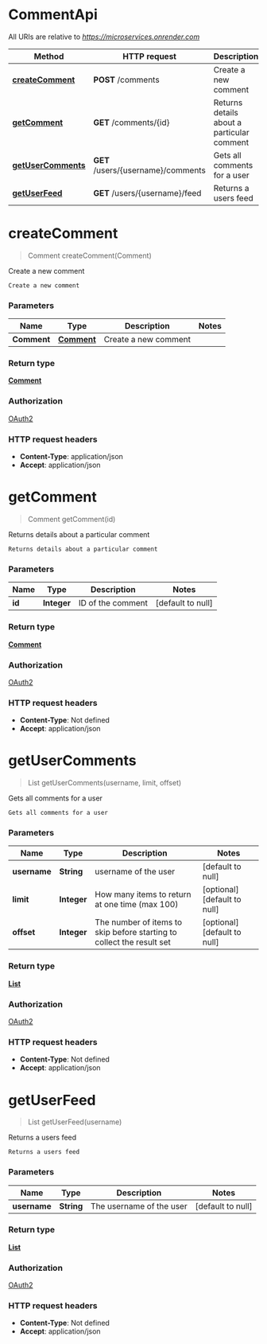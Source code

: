 # CommentApi

All URIs are relative to *https://microservices.onrender.com*

| Method | HTTP request | Description |
|------------- | ------------- | -------------|
| [**createComment**](CommentApi.md#createComment) | **POST** /comments | Create a new comment |
| [**getComment**](CommentApi.md#getComment) | **GET** /comments/{id} | Returns details about a particular comment |
| [**getUserComments**](CommentApi.md#getUserComments) | **GET** /users/{username}/comments | Gets all comments for a user |
| [**getUserFeed**](CommentApi.md#getUserFeed) | **GET** /users/{username}/feed | Returns a users feed |


<a name="createComment"></a>
# **createComment**
> Comment createComment(Comment)

Create a new comment

    Create a new comment

### Parameters

|Name | Type | Description  | Notes |
|------------- | ------------- | ------------- | -------------|
| **Comment** | [**Comment**](../Models/Comment.md)| Create a new comment | |

### Return type

[**Comment**](../Models/Comment.md)

### Authorization

[OAuth2](../README.md#OAuth2)

### HTTP request headers

- **Content-Type**: application/json
- **Accept**: application/json

<a name="getComment"></a>
# **getComment**
> Comment getComment(id)

Returns details about a particular comment

    Returns details about a particular comment

### Parameters

|Name | Type | Description  | Notes |
|------------- | ------------- | ------------- | -------------|
| **id** | **Integer**| ID of the comment | [default to null] |

### Return type

[**Comment**](../Models/Comment.md)

### Authorization

[OAuth2](../README.md#OAuth2)

### HTTP request headers

- **Content-Type**: Not defined
- **Accept**: application/json

<a name="getUserComments"></a>
# **getUserComments**
> List getUserComments(username, limit, offset)

Gets all comments for a user

    Gets all comments for a user

### Parameters

|Name | Type | Description  | Notes |
|------------- | ------------- | ------------- | -------------|
| **username** | **String**| username of the user | [default to null] |
| **limit** | **Integer**| How many items to return at one time (max 100) | [optional] [default to null] |
| **offset** | **Integer**| The number of items to skip before starting to collect the result set | [optional] [default to null] |

### Return type

[**List**](../Models/Comment.md)

### Authorization

[OAuth2](../README.md#OAuth2)

### HTTP request headers

- **Content-Type**: Not defined
- **Accept**: application/json

<a name="getUserFeed"></a>
# **getUserFeed**
> List getUserFeed(username)

Returns a users feed

    Returns a users feed

### Parameters

|Name | Type | Description  | Notes |
|------------- | ------------- | ------------- | -------------|
| **username** | **String**| The username of the user | [default to null] |

### Return type

[**List**](../Models/Comment.md)

### Authorization

[OAuth2](../README.md#OAuth2)

### HTTP request headers

- **Content-Type**: Not defined
- **Accept**: application/json

